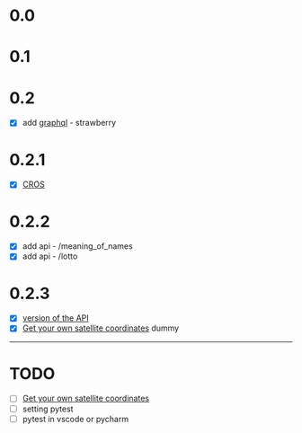 # 0.0

# 0.1

# 0.2

- [x] add [graphql](https://fastapi.tiangolo.com/advanced/graphql/?h=) - strawberry

# 0.2.1

- [x] [CROS](https://fastapi.tiangolo.com/tutorial/cors/?h=cros#use-corsmiddleware)

# 0.2.2

- [x] add api - /meaning_of_names
- [x] add api - /lotto

# 0.2.3

- [x] [version of the API](https://fastapi.tiangolo.com/tutorial/metadata/)
- [x] [Get your own satellite coordinates](https://ko.wikipedia.org/wiki/%EC%B2%9C%EA%B5%AC%EC%A2%8C%ED%91%9C%EA%B3%84) dummy

---

# TODO

- [ ] [Get your own satellite coordinates](https://astro.kasi.re.kr/learning/pageView/5210)
- [ ] setting pytest
- [ ] pytest in vscode or pycharm
